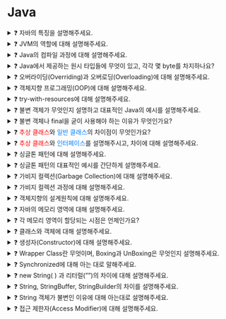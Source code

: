 # Java

<details>
<summary>❓ 자바의 특징을 설명해주세요.</summary>
<div markdown="1">

- Java는 객체지향 프로그래밍 언어입니다.
- 기본 자료형을 제외한 모든 요소들이 객체로 표현되고, 객체 지향 개념의 특징인 “캡슐화”, “상속”, “다형성”이 잘 적용된 언어입니다.

- 장점
  - JVM(자바 가상머신) 위에서 동작하기 때문에 OS에 독립적입니다.
  - Garbage Collector를 통한 자동적인 메모리 관리가 가능하다.
- 단점
  - JVM 위에서 동작하기 때문에 실행 속도가 상대적으로 느리다.
    - 다중 상속이나 타입에 엄격하며, 제약이 많다.

</div>
</details>

<details>
<summary>❓ JVM의 역할에 대해 설명해주세요.</summary>
<div markdown="1">

JVM은 스택 기반으로 동작하며, Java Byte Code를 OS에 맞게 해석 해주는 역할을 하고
가비지컬렉션을 통해 자동적인 메모리 관리를 해줍니다.

</div>
</details>

<details>
<summary>❓ Java의 컴파일 과정에 대해 설명해주세요.</summary>
<div markdown="1">

- 개발자가 java 파일을 생성한다.
- build를 한다.
- java compiler의 javac 명령어를 통해 바이트코드(.class)를 생성한다.
- Class Loader를 통해 JVM 메모리 내로 로드한다.
- 실행엔진을 통해 컴퓨터가 읽을 수 있는 기계어로 해석된다.
  (각 운영체제에 맞는 기계어)

</div>
</details>

<details>
<summary>❓ Java에서 제공하는 원시 타입들에 무엇이 있고, 각각 몇 byte를 차지하나요?</summary>
<div markdown="1">

- 정수형 byte(1), short(2), int(4), long(8)
- 실수형 float(4), double(8)
- 문자형 char(2)
- 논리형 boolean(1)이 있고, 해당 숫자만큼을 차지한다.

</div>
</details>

<details>
<summary>❓ 오버라이딩(Overriding)과 오버로딩(Overloading)에 대해 설명해주세요.</summary>
<div markdown="1">
<h4><span style="background-color: red; color: black;">오버라이딩(Overriding)</span></h4>은 상위 클래스에 있는 메소드를 하위 클래스에서 재정의 하는 것을 말하고,
<h4><span style="background-color: blue; color: black;">오버로딩(Overloading)</span></h4>은 매개변수의 개수나 타입을 다르게 하여 같은 이름의 메소드를 여러 개 정의하는 것을 말합니다.

</div>
</details>

<details>
<summary>❓ 객체지향 프로그래밍(OOP)에 대해 설명해주세요.</summary>
<div markdown="1">

우리가 실생활에서 쓰는 모든 것을 객체라 하며,객체 지향 프로그래밍은 프로그램 구현에 필요한 객체를 파악하고 상태와 행위를 가진 객체를 만들고 각각의 객체들의 역할이 무엇인지를 정의하여 객체들 간의 상호작용을 통해 프로그램을 만드는 것을 말합니다.<br><br>
즉, 기능이 아닌 <b>객체가 중심</b>이며, <b>"누가 어떤 일을 할 것인가?"</b> 가 핵심

특징으로는 <b><span style="color: #0080ff">캡슐화, 상속, 다형성, 추상화</span></b> 등이 있고,
모듈 재사용으로 확장 및 유지보수가 용이합니다.

</div>
</details>

<details>
<summary>❓ try-with-resources에 대해 설명해주세요.</summary>
<div markdown="1">

- try-with-resources는 try-catch-finally의 문제점을 보완하기 위해 나온 개념입니다.
- try( ... ) 안에 자원 객체를 전달하면, try블록이 끝나고 자동으로 자원 해제 해주는 기능을 말합니다.
- 따로 finally 구문이나 모든 catch 구문에 종료 처리를 하지 않아도 되는 장점이 있습니다.

</div>
</details>

<details>
  <summary>❓ 불변 객체가 무엇인지 설명하고 대표적인 Java의 예시를 설명해주세요.</summary>
  <div markdown="1">

- 불변 객체는 객체 생성 이후 내부의 상태가 변하지 않는 객체를 말합니다.
- Java에서는 필드가 원시 타입인 경우 `final` 키워드를 사용해 불변 객체를 만들 수 있고,
- 참조 타입일 경우엔 추가적인 작업이 필요하다.

    <details>
      <summary>❓ 참조 타입일 경우 추가적인 작업은 어떤게 있는지 설명해주세요.</summary>

      - 참조 타입은 대표적으로 다음을 참조할 수 있다.
        - 1) 객체 : 객체를 사용하는 필드의 참조 변수도 불변 객체로 변경해야 한다.
        - 2) 배열 : 배열을 받아 copy해서 저장하고, getter를 clone으로 반환하도록 하면 된다.
          - 배열을 그대로 참조하거나, 반환할 경우 외부에서 내부 값을 변경할 수 있음.
          - 때문에 clone을 반환해 외부에서 값을 변경 못하게 한다.
        - 3) List 등 : 배열과 마찬가지로 생성시 새로운 list를 만들어 값을 복사하도록 한다.
          - 배열과 리스트는 내부를 복사하여 전달하는데, 이를 방어적 복사(defensive-copy)라고 한다.

    </details>
    </div>
  </details>

<details>
<summary>❓ 불변 객체나 final을 굳이 사용해야 하는 이유가 무엇인가요?</summary>
<div markdown="1">

- Thread-Safe 하여 병렬 프로그래밍에 유용하며, 동기화를 고려하지 않아도 된다.
  - 공유 자원이 불변이기 때문에 항상 동일한 값을 반환하기 때문
- 실패 원자적인 메소드를 만들 수 있다.
  - 어떠한 예외가 발생되더라도 메소드 호출 전의 상태를 유지할 수 있어 예외 발생 전과
    똑같은 상태도 다음 로직 처리 가능
- 부수효과를 피해 오류를 최소화 할 수 있다.
  - 부수효과 : 변수의 값이 바뀌거나 객체의 필드 값을 설정하거나 예외나 오류가 발생하여
    실행이 중단되는 현상
- 메소드 호출 시 파라미터 값이 변하지 않는다는 것을 보장할 수 있다.
- 가비지 컬렉션 성능을 높일 수 있다. - 가비지 컬렉터가 스캔하는 객체의 수가 줄기 때문에 (GC 수행 시 지연시간도 줄어든다)
</div>
</details>

<details>
<summary>❓ <span style="color: #ff0000">추상 클래스</span>와 <span style="color: #0080ff">일반 클래스</span>의 차이점이 무엇인가요?</summary>
<div markdown="1">

<b>객체화 가능 여부</b> <br>
<span style="color: #ff0000">추상 클래스</span> <span style="color: #ff6666">불가</span><br>
<span style="color: #0080ff">일반 클래스</span> <span style="color: #66b2ff"> 가능</span>

</div>
</details>

<details>
<summary>❓ <span style="color: #ff0000">추상 클래스</span>와 <span style="color: #0080ff">인터페이스</span>를 설명해주시고, 차이에 대해 설명해주세요.</summary>
<div markdown="1">
<span style="color: #ff0000"></span>

- <span style="color: #ff0000">추상클래스</span>는 클래스 내 추상 메소드가 하나 이상 포함되거나 <span style="color: #ff6666">abstract</span>로 정의된 경우를 말하고,
- <span style="color: #0080ff">인터페이스</span>는 모든 메소드가 추상 메서드로만 이루어져 있는 것을 말한다.
- <span style="color: #00CC66">공통점</span>
  - new 연산자로 인스턴스 생성 불가능
  - 사용하기 위해서는 하위 클래스에서 확장/구현해야 한다.
- <span style="color: #ffff00">차이점</span>
  - <span style="color: #0080ff">인터페이스</span>는 그 인터페이스를 구현하는 모든 클래스에 대해 특정한 메소드가 반드시 존재하도록 강제함에 있고,
  - <span style="color: #ff0000">추상 클래스</span>는 상속받는 클래스들의 공통적인 로직을 추상화 시키고, 기능 확장을 위해 사용한다.
  - <span style="color: #ff0000">추상 클래스</span>는 <b>다중상속</b>이 <span style="color: #ff6666">불가능</span> 하지만, <span style="color: #0080ff">인터페이스</span>는 <b>다중상속</b>이 <span style="color: #66b2ff"> 가능</span>하다.
- 추상 클래스 : 클래스, 필드값 설정/메소드 내부 코딩 가능
- 인터페이스 : 클래스 X, 필드값 설정 불가(상수만 가능), 메소드 이름만 지정 가능

</div>
</details>

<details>
<summary>❓ 싱글톤 패턴에 대해 설명해주세요.</summary>
<div markdown="1">

- 싱글톤 패턴은 단 하나의 인스턴스를 생성해 사용하는 디자인 패턴입니다.
- 인스턴스가 1개만 존재해야 한다는 것을 보장하고 싶은 경우와
- 동일한 인스턴스를 자주 생성해야 하는 경우에 주로 사용합니다. (메모리 낭비 방지)

</div>
</details>

<details>
<summary>❓ 싱글톤 패턴의 대표적인 예시를 간단하게 설명해주세요.</summary>
<div markdown="1">

싱글톤 패턴의 대표적인 예시는 “**Spring Bean**” 입니다.

스프링의 빈 등록 방식은 기본적으로 싱글톤 스코프이고,

스프링 컨테이너는 모든 빈들을 싱글톤으로 관리합니다.

스프링은 요청할 때마다 새로운 객체를 생성해서 반환하는 기능도 제공한다.

(프로토타입 빈, @Scope(”prototype”))

</div>
</details>

<details>
<summary>❓ 가비지 컬렉션(Garbage Collection)에 대해 설명해주세요.</summary>
<div markdown="1">

가비지 컬렉션은 JVM의 메모리 관리 기법 중 하나로 시스템에서 동적으로 할당됐던 메모리 영역 중에서 필요없어진 메모리 영역을 회수하여 메모리를 관리해주는 기법입니다.

</div>
</details>

<details>
<summary>❓ 가비지 컬렉션 과정에 대해 설명해주세요.</summary>
<div markdown="1">

GC의 작업을 수행하기 위해 **JVM이 어플리케이션의 실행을 잠시 멈추고, GC를 실행하는 쓰레드를 제외한 모든 쓰레드들의 작업을 중단 후 (Stop The World 과정)**

**사용하지 않는 메모리를 제거-Mark and Sweep 과정**하고 작업이 재개됩니다.

++GC의 작업은 Young 영역에 대한 Minor GC와 Old 영역에 대한 Major GC로 구분됩니다.

</div>
</details>

<details>
<summary>❓ 객체지향의 설계원칙에 대해 설명해주세요.</summary>
<div markdown="1">

1. **SRP (Single responsibility principle)
   단일 책임 원칙** : 한 클래스는 하나의 책임만 가져야 한다.
2. **OCP (Open-closed principle)
   개방 폐쇄 원칙** : 확장에는 열려있고, 수정에는 닫혀있어야 한다.
3. **LSP (Liskov substitution principle)
   리스코프 치환 원칙** : 하위 타입은 항상 상위 타입을 대체 할 수 있어야 한다.
4. **ISP (Interface segregation principle)
   인터페이스 분리 원칙** : 인터페이스 내에 메소드는 최소한 일수록 좋다.
   (하나의 일반적인 인터페이스보다 여러 개의 구체적인 인터페이스가 낫다.)
   SRP와 같은 문제에 대한 두 가지 다른 해결책이다.
5. **DIP (Dependency inversion principle)
   의존관계 역전 원칙** : 구체적인 클래스보다 상위 클래스, 인터페이스, 추상클래스와 같이 변하지 않을 가능성이 높은 클래스와 관계를 맺어라.
   DIP 원칙을 따르는 가장 인기 있는 방법은 의존성 주입(DI)이다.

</div>
</details>

<details>
<summary>❓ 자바의 메모리 영역에 대해 설명해주세요.</summary>
<div markdown="1">

- 자바의 메모리 공간은 크게
  - **Method 영역**
  - **Stack 영역**
  - **Heap 영역**으로 구분되고,
- 데이터 타입에 따라 할당됩니다.
- **Method 영역**
  - **전역변수**와 **static 변수**를 저장한다.
  - **프로그램의 시작부터 종료까지 메모리에 남아있다.**
- **Stack 영역**
  - **지역변수**와 **매개변수** 데이터 값이 저장되는 공간이다.
  - **메소드가 호출될 때 메모리에 할당되고 종료되면 메모리가 해제된다.**
  - **LIFO(Last In First Out) 구조**를 갖고 변수에 새로운 데이터가 할당되면 이전 데이터는 지워진다.
- **Heap 영역**
  - **new 키워드로 생성되는 객체(인스턴스), 배열** 등이 저장된다.
  - **가비지 컬렉션(GC)에 의해 메모리가 관리**되어 진다.

</div>
</details>

<details>
<summary>❓ 각 메모리 영역이 할당되는 시점은 언제인가요?</summary>
<div markdown="1">

- Method 영역 : JVM이 동작해서 클래스가 로딩될 때 생성
- Stack 영역 : **컴파일 타임** 시 할당
- Heap 영역 : **런타임** 시 할당

**컴파일 타임** : 소스코드가 기계어로 변환되어 실행가능한 프로그램이 되는 과정

**런타임** : 컴파일 타임 이후 프로그램이 실행되는 때

</div>
</details>

<details>
<summary>❓ 클래스와 객체에 대해 설명해주세요.</summary>
<div markdown="1">

**클래스**는 객체를 만들어내기 위한 설계도 혹은 틀 이라고 할 수 있고, 객체를 생성하는데 사용한다.

**객체**는 설계도(클래스)를 기반으로 생성되며, 자신의 고유 이름과 상태, 행동을 갖는다.

여기서 상태는 필드(fields), 행동은 메소드(Method)라고 표현한다.

객체에 메모리가 할당되어 실제로 활용되는 실체는 ‘**인스턴스**’라고 부른다.

</div>
</details>

<details>
<summary>❓ 생성자(Constructor)에 대해 설명해주세요.</summary>
<div markdown="1">

생성자는 클래스와 같은 이름의 메소드로, 객체가 생성될 때 호출되는 메소드이다.

명시적으로 생성자를 만들지 않아도 default로 만들어지며, 생성자는 파라미터를 다르게 하여 오버로딩 할 수 있다.

</div>
</details>

<details>
<summary>❓ Wrapper Class란 무엇이며, Boxing과 UnBoxing은 무엇인지 설명해주세요.</summary>
<div markdown="1">

- **기본 자료형(Primitive data type)** 에 대한 **_객체 표현_**을 **Wrapper class** 라고 한다.
- 기본 자료형 ➡️ Wrapper class로 변환하는 것을 **Boxing** 이라 하며,
- Wrapper class ➡️ 기본 자료형으로 변환하는 것을 **UnBoxing** 이라 한다.
- Ex) 기본 자료형: byte, char, int, float, double, boolean
- Wrapper: Byte, Character, Integer, Float, Double, Boolean

</div>
</details>

<details>
<summary>❓ Synchronized에 대해 아는 대로 말해주세요.</summary>
<div markdown="1">

- 여러 개의 쓰레드가 한 개의 자원을 사용하고자 할 때, 현재 데이터를 사용하고 있는 쓰레드를 제외하고 나머지 쓰레드들은 데이터에 접근할 수 없게 막는 개념입니다.
- 데이터의 thread-safe를 하기 위해 자바에서 Synchronized 키워드를 제공해 멀티 쓰레드 환경에서 쓰레드간 동기화를 시켜 데이터의 thread-safe를 보장합니다.
- Synchronized는 변수와 메소드에 사용해서 동기화 할 수 있으며, Synchronized 키워드를 남발하게 되면 오히려 프로그램의 성능저하를 일으킬 수 있습니다.

</div>
</details>

<details>
<summary>❓ new String( ) 과 리터럴(””)의 차이에 대해 설명해주세요.</summary>
<div markdown="1">

- new String( )은 new 키워드로 새로운 객체를 생성하기 때문에 **Heap 메모리** 영역에 저장되고,
- “”는 Heap 안에 있는 **String Constant Pool 영역**에 저장됩니다.

</div>
</details>

<details>
<summary>❓ String, StringBuffer, StringBuilder의 차이를 설명해주세요.</summary>
<div markdown="1">

- **String**은 **불변의 속성**을 가지며, **StringBuffer**와 **StringBuilder**는 **가변의 속성**을 가집니다.
  - String str = “hello”;
    - Heap 영역에 생성이 된다.
    - str+=” world!” 와 같이 수정이 생길 경우,
    - 새로운 String Constant Pool (”hello world!”) 를 가리키게 되고,
      기존의 “hello”는 GC가 처리하게 된다.
  - 즉, 수정, 삭제가 빈번할 경우, String은 좋은 성능을 내지 못한다.
- **StringBuffer**는 **동기화를 지원하여 멀티 쓰레드 환경에서 주로 사용**하며,
- **StringBuilder**는 **동기화를 지원하지 않아 싱글 쓰레드 환경에서 주로 사용**합니다.
- 결론, **단순히 성능만 놓고 본다면 연산이 많은 경우**
  - **StringBuilder  >  StringBuffer  >>>  String**
    **String**   :  문자열  연산이  적고  멀티쓰레드  환경일  경우
    **StringBuffer**   :   문자열  연산이  많고  멀티쓰레드  환경일  경우
    **StringBuilder**   :   문자열  연산이  많고  단일쓰레드이거나  동기화를  고려하지  않아도  되는  경우

</div>
</details>

<details>
<summary>❓ String 객체가 불변인 이유에 대해 아는대로 설명해주세요.</summary>
<div markdown="1">

1. **캐싱 기능에 의한 메모리 절약과 속도 향상**

- Java에서 String 객체들은 Heap의 String Pool 이라는 공간에 저장되는데, 참조하려는 문자열이 String Pool에 존재하는 경우 새로 생성하지 않고 Pool에 있는 객체를 사용하기 때문에 특정 문자열 값을 재사용하는 빈도가 높을수록 상당한 성능 향상을 기대할 수 있다.

2. **Thread-Safe**

- String 객체는 불변이기 때문에 여러 쓰레드에서 동시에 특정 String 객체를 참조하더라도 안전하다.

3. **보안기능**

- 중요한 데이터를 문자열로 다루는 경우 강제로 해당 참조에 대한 문자열 값을 바꾸는 것이 불가능하기 때문에 보안에 유리하다.

</div>
</details>

<details>
<summary>❓ 접근 제한자(Access Modifier)에 대해 설명해주세요.</summary>
<div markdown="1">

- 변수 또는 메소드의 접근 범위를 설정해주기 위해서 사용하는 Java의 예약어를 의미하며, 총 4가지 종류가 있습니다.
- public - 접근 제한이 없다. (같은 프로젝트 내 어디서든 사용 가능)
- protected - 해당 패키지 내, 다른 패키지에서 상속받아 자손 클래스에서 접근 가능하다.
- (default) - 해당 패키지 내에서만 접근 가능
- private - 해당 클래스에서만 접근 가능

</div>
</details>
